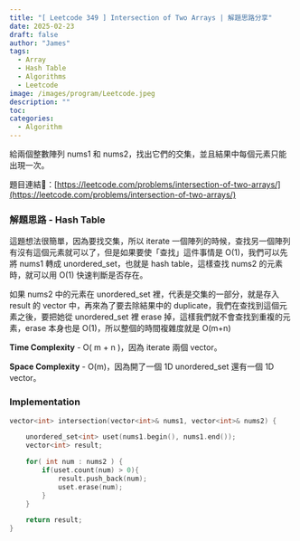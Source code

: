 ```yaml
---
title: "[ Leetcode 349 ] Intersection of Two Arrays | 解題思路分享"
date: 2025-02-23
draft: false
author: "James"
tags:
  - Array
  - Hash Table
  - Algorithms
  - Leetcode
image: /images/program/Leetcode.jpeg
description: ""
toc: 
categories:
  - Algorithm
---
```


給兩個整數陣列 nums1 和 nums2，找出它們的交集，並且結果中每個元素只能出現一次。

題目連結🔗：[https://leetcode.com/problems/intersection-of-two-arrays/](https://leetcode.com/problems/intersection-of-two-arrays/)

### **解題思路 - Hash Table**

這題想法很簡單，因為要找交集，所以 iterate 一個陣列的時候，查找另一個陣列有沒有這個元素就可以了，但是如果要使「查找」這件事情是 O(1)，我們可以先將 nums1 轉成 unordered_set，也就是 hash table，這樣查找 nums2 的元素時，就可以用 O(1) 快速判斷是否存在。

如果 nums2 中的元素在 unordered_set 裡，代表是交集的一部分，就是存入 result 的 vector 中，再來為了要去除結果中的 duplicate，我們在查找到這個元素之後，要把她從 unordered_set 裡 erase 掉，這樣我們就不會查找到重複的元素，erase 本身也是 O(1)，所以整個的時間複雜度就是 O(m+n)

**Time Complexity** - O( m + n )，因為 iterate 兩個 vector。

**Space Complexity** - O(m)，因為開了一個 1D unordered_set 還有一個 1D vector。

### **Implementation**

```cpp
vector<int> intersection(vector<int>& nums1, vector<int>& nums2) {

    unordered_set<int> uset(nums1.begin(), nums1.end());
    vector<int> result;

    for( int num : nums2 ) {
        if(uset.count(num) > 0){
            result.push_back(num);
            uset.erase(num);
        }
    }

    return result;
}
```